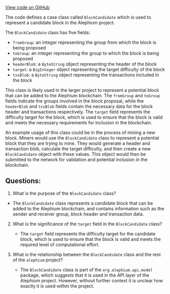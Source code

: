 [View code on GitHub](https://github.com/alephium/alephium/api/src/main/scala/org/alephium/api/model/BlockCandidate.scala)

The code defines a case class called `BlockCandidate` which is used to represent a candidate block in the Alephium project. 

The `BlockCandidate` class has five fields:
- `fromGroup`: an integer representing the group from which the block is being proposed
- `toGroup`: an integer representing the group to which the block is being proposed
- `headerBlob`: a `ByteString` object representing the header of the block
- `target`: a `BigInteger` object representing the target difficulty of the block
- `txsBlob`: a `ByteString` object representing the transactions included in the block

This class is likely used in the larger project to represent a potential block that can be added to the Alephium blockchain. The `fromGroup` and `toGroup` fields indicate the groups involved in the block proposal, while the `headerBlob` and `txsBlob` fields contain the necessary data for the block header and transactions respectively. The `target` field represents the difficulty target for the block, which is used to ensure that the block is valid and meets the necessary requirements for inclusion in the blockchain.

An example usage of this class could be in the process of mining a new block. Miners would use the `BlockCandidate` class to represent a potential block that they are trying to mine. They would generate a header and transaction blob, calculate the target difficulty, and then create a new `BlockCandidate` object with these values. This object would then be submitted to the network for validation and potential inclusion in the blockchain.
## Questions: 
 1. What is the purpose of the `BlockCandidate` class?
   - The `BlockCandidate` class represents a candidate block that can be added to the Alephium blockchain, and contains information such as the sender and receiver group, block header and transaction data.

2. What is the significance of the `target` field in the `BlockCandidate` class?
   - The `target` field represents the difficulty target for the candidate block, which is used to ensure that the block is valid and meets the required level of computational effort.

3. What is the relationship between the `BlockCandidate` class and the rest of the `alephium` project?
   - The `BlockCandidate` class is part of the `org.alephium.api.model` package, which suggests that it is used in the API layer of the Alephium project. However, without further context it is unclear how exactly it is used within the project.